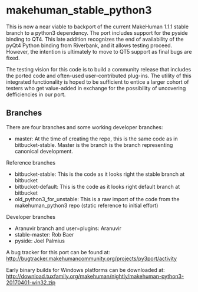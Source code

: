 # makehuman_stable_python3

This is now a near viable to backport of the current MakeHuman 1.1.1 stable branch to a python3 dependency.  The port 
includes support for the pyside binding to QT4.  This late addition recognizes the end of availability of the pyQt4 Python binding from Riverbank, and it allows testing proceed.  However, the intention is ultimately to move to QT5 support as final bugs are fixed.

The testing vision for this code is to build a community release that includes the ported code and often-used user-contributed 
plug-ins.  The utility of this integrated functionality is hoped to be sufficient to entice a larger cohort of testers who get
value-added in exchange for the possibility of uncovering defficiencies in our port.

## Branches

There are four branches and some working developer branches:

* master: At the time of creating the repo, this is the same code as in bitbucket-stable. Master is the branch is the branch
representing canonical development.

Reference branches
* bitbucket-stable: This is the code as it looks right the stable branch at bitbucket
* bitbucket-default: This is the code as it looks right default branch at bitbucket
* old_python3_for_unstable: This is a raw import of the code from the makehuman_python3 repo (static reference to initial effort)

Developer branches
* Aranuvir branch and user=plugins: Aranuvir 
* stable-master: Rob Baer
* pyside: Joel Palmius

A bug tracker for this port can be found at: http://bugtracker.makehumancommunity.org/projects/py3port/activity

Early binary builds for Windows platforms can be downloaded at: http://download.tuxfamily.org/makehuman/nightly/makehuman-python3-20170401-win32.zip
